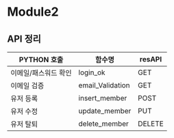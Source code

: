 # Module2





## API 정리


| PYTHON 호출| 함수명 |resAPI|
|------------|------------|---------|
|이메일/패스워드 확인|login_ok|GET|
|이메일 검증|email_Validation|GET|
|유저 등록|insert_member|POST|
|유저 수정|update_member|PUT|
|유저 탈퇴|delete_member|DELETE|

